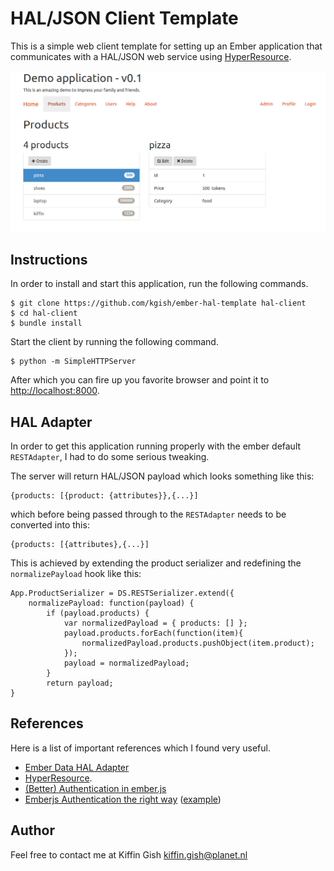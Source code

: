 # HAL/JSON Client Template

This is a simple web client template for setting up an Ember application
that communicates with a HAL/JSON web service
using [HyperResource](https://github.com/gamache/hyperresource).

![](images/screenshot.png?raw=true)

## Instructions

In order to install and start this application, run the following commands.

    $ git clone https://github.com/kgish/ember-hal-template hal-client
    $ cd hal-client
    $ bundle install

Start the client by running the following command.

    $ python -m SimpleHTTPServer

After which you can fire up you favorite browser and point it
to [http://localhost:8000](http://localhost:8000).

## HAL Adapter

In order to get this application running properly with the ember default
`RESTAdapter`, I had to do some serious tweaking.

The server will return HAL/JSON payload which looks something like this:

    {products: [{product: {attributes}},{...}]

which before being passed through to the `RESTAdapter` needs to be converted
into this:

    {products: [{attributes},{...}]

This is achieved by extending the product serializer and redefining
the `normalizePayload` hook like this:

    App.ProductSerializer = DS.RESTSerializer.extend({
        normalizePayload: function(payload) {
            if (payload.products) {
                var normalizedPayload = { products: [] };
                payload.products.forEach(function(item){
                    normalizedPayload.products.pushObject(item.product);
                });
                payload = normalizedPayload;
            }
            return payload;
    }

## References

Here is a list of important references which I found very useful.

* [Ember Data HAL Adapter](https://github.com/locks/ember-data-hal-adapter)
* [HyperResource](https://github.com/gamache/hyperresource).
* [(Better) Authentication in ember.js](http://log.simplabs.com/post/57702291669/better-authentication-in-ember-js)
* [Emberjs Authentication the right way](http://webcloud.info/blog/2014/04/07/emberjs-authentication-the-right-way-javascript-version/) ([example](https://github.com/WebCloud/EmberJS-Auth-Example))

## Author

Feel free to contact me at Kiffin Gish <kiffin.gish@planet.nl>
